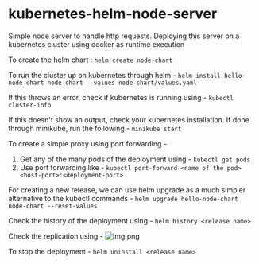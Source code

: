 # kubernetes-helm-node-server
Simple node server to handle http requests. Deploying this server on a kubernetes cluster using docker as runtime execution

To create the helm chart :
```helm create node-chart```

To run the cluster up on kubernetes through helm - 
```helm install hello-node-chart node-chart --values node-chart/values.yaml```

If this throws an error, check if kubernetes is running using - 
```kubectl cluster-info```

If this doesn't show an output, check your kubernetes installation. If done through minikube, run the following - 
```minikube start```

To create a simple proxy using port forwarding - 
1. Get any of the many pods of the deployment using - ```kubectl get pods```
2. Use port forwarding like - ```kubectl port-forward <name of the pod> <host-port>:<deployment-port>```

For creating a new release, we can use helm upgrade as a much simpler alternative to the kubectl commands -
```helm upgrade hello-node-chart node-chart --reset-values```

Check the history of the deployment using -
```helm history <release name>```

Check the replication using -
![img.png](img.png)

To stop the deployment -
```helm uninstall <release name>```
